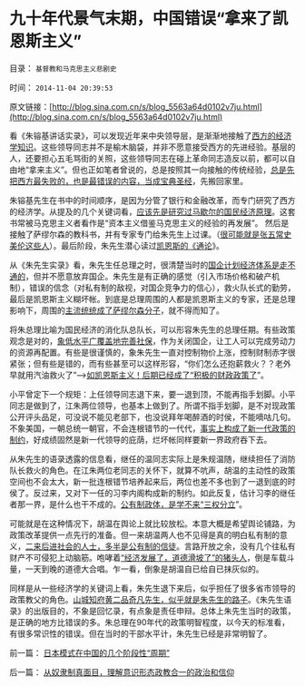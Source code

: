 # 九十年代景气末期，中国错误“拿来了凯恩斯主义”

目录： `基督教和马克思主义悲剧史` 

时间： `2014-11-04 20:39:53` 

原文链接：[http://blog.sina.com.cn/s/blog_5563a64d0102v7ju.html](http://blog.sina.com.cn/s/blog_5563a64d0102v7ju.html)

看《朱镕基讲话实录》，可以发现近年来中央领导层，是渐渐地接触了[西方的经济学知识](../../../2010/3/8/西方经济学的“永恒”逻辑弱点.md)。这些领导同志并不是榆木脑袋，并非不愿意接受西方的先进经验。基层的人，还要担心五毛骂街的关照，这些领导同志在碰上革命同志造反以前，都可以自由地“拿来主义”。但也正如笔者曾说的，总是按照其一向接触的传统经验，[总是先把西方最失败的，也是最错误的内容，当成宝典圣经](../../../2010/6/24/中国哲学家泛滥成灾的原因.md)，先搬回家里。

朱镕基先生在书中的时间顺序，是因为分管了银行和金融改革，而专门研究了西方的经济学。从提及的几个关键词看，[应该先是研究过马歇尔的国民经济原理](../../../2011/2/12/古典经济学和边际革命的社会背景.md)。这套书常被马克思主义者看作是“资本主义借鉴马克思主义的经验的再发展”。
然后是接触了萨缪尔森的教科书，并有专家专门给朱先生上过课。（[很可能就是张五常史美伦这些人](../../../2011/10/14/人民币低估的经济学本质，看仇美的都是什么人？.md)）。最后阶段，朱先生潜心读过[凯恩斯的《通论](../../../2011/6/6/凯恩斯《通论》混淆了生产者和消费者角色.md)》。

从《朱先生实录》看，朱先生任总理之时，很清楚当时的[国企计划经济体系是走不通的](../../../2011/5/31/专家南辕北辙，饮鸩止渴的高论.md)，但并不愿意放弃国企。朱先生是有正确的感觉（引入市场价格和破产机制），错误的信念（对私有制的敌视，对国企竞争力的信心），救火队长式的勤劳，最后是凯恩斯主义糊坏帐。到底是总理周围的人都是凯恩斯主义的专家，还是总理影响下，周围的[主流统统成了萨缪尔森分子](../../../2011/2/20/御用定制的萨缪尔森分子.md)，就不得而知了。

将朱总理比喻为国民经济的消化队总队长，可以形容朱先生的总理任期。有些政策观念是对的，[象低水平广覆盖地完善社保](../../../2009/2/26/社会保障有三个原则一种义务.md)，作为关闭国企，让工人可以完成劳动力的资源再配置。有些是很谨慎的，象朱先生一直对控制物价上涨，控制财制赤字很紧张；但有些是错的，而有些甚至可以这样形容，“你们怎么还抱薪救火？？老外早就用汽油救火了”——>[如凯恩斯主义！后期已经成了“积极的财政政策了](../../../2008/11/10/行政命令拉动不了内需，凯恩斯主义的老调重弹.md)”。

小平曾定下一个规矩：上任领导同志退下来，要一退到顶，不能再指手划脚。小平同志是做到了，江朱两位领导，也基本上做到了。所谓不指手划脚，是不对现政策
公开评头品足，可没说不能见老部下，也没说拜年喝醉酒的时侯，不能嘀咕几句。不象美国，一朝总统一朝官，不会连根错节的一代代，[事实上构成了新一代政策的制约](../../../2009/5/25/魔戒！世界上根本没有绝对的权力～！.md)，好成绩固然是新一代领导的庇荫，烂坏帐同样要新一界政府吞下去。

从朱先生的语录透露的信息看，继任的温同志实际上是朱规温随，继续担任了消防队长救火的角色。在江朱两位老同志的关怀下，就算不吭声，胡温的主动性的政策
空间也不会太大，新一批连根错节培养起来后，两位也差不多也到了一退到底的时侯了。反过来，又对下一任的习李内阁构成新的制约。如此反复，估计习李的继任
者那一界，是什么也干不成的。[公有制政体，是学不来“三权分立](../../../2010/7/6/“三权分立”既非民主也不科学.md)”。

可能就是在这种情况下，胡温在舆论上就比较放松。本意大概是希望舆论铺路，为政策改革提供一点先行的准备。但一来胡温两人也不见得是真的明白私有制的意义，[二来后进社会的人士，多半是公有制的信徒](../../../2011/10/30/脱离私有制的“民主”将毁于民粹冲击波.md)。言路开放之余，没有几个往私有财产不可侵犯上动脑筋。咆哮着[“经济发展了，道德滑坡了”的猪头人](../../../2011/11/1/垄断传媒职业道德败坏，令社会显得“世风日下”.md)，倒是车载斗量，一天到晚的道德大合唱。乍一看，倒象是胡温自已给自已抹灰似的。

同样是从一些经济学的关键词上看，朱先生退下来后，似乎担任了很多省市领导的政策教父的角色。[山城知府黄二品奇凡先生，似乎就是朱先生的路子](../../../2011/2/9/马歇尔偷换了边际(Marginal／Edge)的概念为“均衡(equilibrium)”.md)。《朱先生语录》的出版目的，不象是回忆录，有点象是责任申辩。总体上朱先生当时的政策，是正确的地方比错误的多。朱总理在90年代的政策明智程度，以今天的标准看，有很多常识性的错误。但在当时的干部水平计，朱先生已经是非常明智了。

前一篇： [日本模式在中国的几个阶段性“周期”](../../../2014/11/5/日本模式在中国的几个阶段性“周期”.md)

后一篇： [从奴隶制真面目，理解意识形态政教合一的政治和信仰](../../../2014/9/14/从奴隶制真面目，理解意识形态政教合一的政治和信仰.md)

